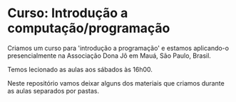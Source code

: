 # Curso: Introdução a computação/programação

Criamos um curso para 'introdução a programação' e estamos aplicando-o presencialmente na Associação Dona Jô em Mauá, São Paulo, Brasil.

Temos lecionado as aulas aos sábados às 16h00.

Neste repositório vamos deixar alguns dos materiais que criamos durante as aulas separados por pastas.

